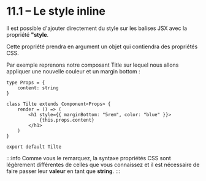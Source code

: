 # 11.1 – Le style inline

Il est possible d'ajouter directement du style sur les balises JSX avec la propriété **"style**.

Cette propriété prendra en argument un objet qui contiendra des propriétés CSS.

Par exemple reprenons notre composant Title sur lequel nous allons appliquer une nouvelle couleur et un margin bottom :

```tsx title=components/title.tsx
type Props = {
	content: string
}

class Tilte extends Component<Props> {
	render = () => (
		<h1 style={{ marginBottom: "5rem", color: "blue" }}>
			{this.props.content}
		</h1>
	)
}

export default Tilte
```

:::info
Comme vous le remarquez, la syntaxe propriétés CSS sont légèrement différentes de celles que vous connaissez et il est nécessaire de faire passer leur **valeur** en tant que **string**.
:::
